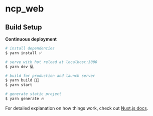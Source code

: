 # ncp_web

## Build Setup
**Continuous deployment**

```bash
# install dependencies
$ yarn install ✅

# serve with hot reload at localhost:3000
$ yarn dev 💻

# build for production and launch server
$ yarn build 💼🚀
$ yarn start 

# generate static project
$ yarn generate 🔥
```

For detailed explanation on how things work, check out [Nuxt.js docs](https://nuxtjs.org).
